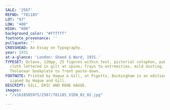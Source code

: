 ```yaml
---
SALE: '2567'
REFNO: "781185"
LOT: "97"
LOW: "400"
HIGH: "600"
background_color: "#ffffff"
footnote_provenance: ''
pullquote: ''
CROSSHEAD: An Essay on Typography.
year: 1931
at-a-glance: 'London: Sheed & Ward, 1931.'
TYPESET: Octavo, 120pp, 25 figures within text, pictorial colophon, publisher’s terracotta
  cloth lettered in gilt at spine; frays to extremities, mild dusting, very good.
  Tholenaar bookplate to front paste-down.
FOOTNOTE: Printed by Hague & Gill, at Pigotts, Buckingham in an edition of 500 copies
  signed by Hague and Gill.
DESCRIPT: GILL, ERIC AND RENE HAGUE.
images:
- "/v1618585975/2567/781185_VIEW_02_02.jpg"

---
```


